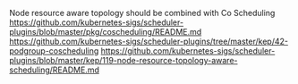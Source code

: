 Node resource aware topology should be combined with Co Scheduling
https://github.com/kubernetes-sigs/scheduler-plugins/blob/master/pkg/coscheduling/README.md
https://github.com/kubernetes-sigs/scheduler-plugins/tree/master/kep/42-podgroup-coscheduling
https://github.com/kubernetes-sigs/scheduler-plugins/blob/master/kep/119-node-resource-topology-aware-scheduling/README.md
